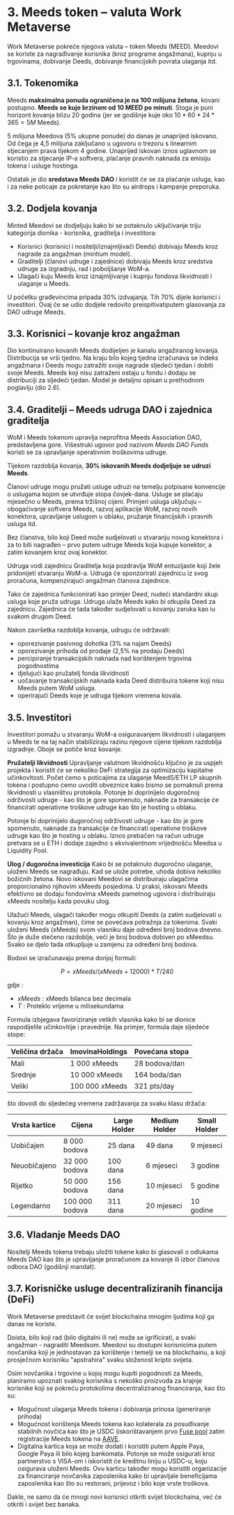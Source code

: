 # 3. Meeds token – valuta Work Metaverse

Work Metaverse pokreće njegova valuta – token Meeds (MEED). Meedovi se koriste za nagrađivanje korisnika (kroz programe angažmana), kupnju u trgovinama, dobivanje Deeds, dobivanje financijskih povrata ulaganja itd.

## 3.1. Tokenomika

Meeds **maksimalna ponuda ograničena je na 100 milijuna žetona**, kovani postupno. **Meeds se kuje brzinom od 10 MEED po minuti**. Stoga je puni horizont kovanja blizu 20 godina (jer se godišnje kuje oko $10*60*24*365 = 5M$ Meeds).

5 milijuna Meedova (5% ukupne ponude) do danas je unaprijed iskovano. Od čega je 4,5 milijuna zaključano u ugovoru o trezoru s linearnim stjecanjem prava tijekom 4 godine. Unaprijed iskovan iznos uglavnom se koristio za stjecanje IP-a softvera, plaćanje pravnih naknada za emisiju tokena i usluge hostinga.

Ostatak je dio __sredstava Meeds DAO__ i koristit će se za plaćanje usluga, kao i za neke poticaje za pokretanje kao što su airdrops i kampanje preporuka.


## 3.2. Dodjela kovanja

Minted Meedovi se dodjeljuju kako bi se potaknulo uključivanje triju kategorija dionika - korisnika, graditelja i investitora:

- Korisnici (korisnici i nositelji/iznajmljivači Deeds) dobivaju Meeds kroz nagrade za angažman (mintium model).
- Graditelji (članovi udruge i zajednice) dobivaju Meeds kroz sredstva udruge za izgradnju, rad i poboljšanje WoM-a.
- Ulagači kuju Meeds kroz iznajmljivanje i kupnju fondova likvidnosti i ulaganje u Meeds.

U početku građevincima pripada 30% izdvajanja. Tih 70% dijele korisnici i investitori. Ovaj će se udio dodjele redovito preispitivati ​​putem glasovanja za DAO udruge Meeds.

## 3.3. Korisnici – kovanje kroz angažman

Dio kontinuirano kovanih Meeds dodijeljen je kanalu angažiranog kovanja. Distribucija se vrši tjedno. Na kraju bilo kojeg tjedna izračunava se indeks angažmana i Deeds mogu zatražiti svoje nagrade sljedeći tjedan i dobiti svoje Meeds. Meeds koji nisu zatraženi ostaju u fondu i dodaju se distribuciji za sljedeći tjedan. Model je detaljno opisan u prethodnom poglavlju (dio 2.6).

## 3.4. Graditelji – Meeds udruga DAO i zajednica graditelja

WoM i Meeds tokenom upravlja neprofitna Meeds Association DAO, predstavljena gore. Višestruki ugovor pod nazivom _Meeds DAO Funds_ koristi se za upravljanje operativnim troškovima udruge.

Tijekom razdoblja kovanja, **30% iskovanih Meeds dodjeljuje se udruzi Meeds**.

Članovi udruge mogu pružati usluge udruzi na temelju potpisane konvencije o uslugama kojom se utvrđuje stopa čovjek-dana. Usluge se plaćaju mjesečno u Meeds, prema tržišnoj cijeni. Primjeri usluga uključuju – obogaćivanje softvera Meeds, razvoj aplikacije WoM, razvoj novih konektora, upravljanje uslugom u oblaku, pružanje financijskih i pravnih usluga itd.

Bez članstva, bilo koji Deed može sudjelovati u stvaranju novog konektora i za to biti nagrađen – prvo putem udruge Meeds koja kupuje konektor, a zatim kovanjem kroz ovaj konektor.

Udruga vodi zajednicu Graditelja koja pozdravlja WoM entuzijaste koji žele pridonijeti stvaranju WoM-a. Udruga će sponzorirati zajednicu iz svog proračuna, kompenzirajući angažman članova zajednice.

Tako će zajednica funkcionirati kao primjer Deed, nudeći standardni skup usluga koje pruža udruga. Udruga ulaže Meeds kako bi otkupila Deed za zajednicu. Zajednica će tada također sudjelovati u kovanju zaruka kao iu svakom drugom Deed.

Nakon završetka razdoblja kovanja, udrugu će održavati:

- oporezivanje pasivnog dohotka (3% na najam Deeds)
- oporezivanje prihoda od prodaje (2,5% na prodaju Deeds)
- percipiranje transakcijskih naknada nad korištenjem trgovina pogodnostima
- djelujući kao pružatelj fonda likvidnosti
- uočavanje transakcijskih naknada kada Deed distribuira tokene koji nisu Meeds putem WoM usluga.
- operirajući Deeds koje je udruga tijekom vremena kovala.


## 3.5. Investitori

Investitori pomažu u stvaranju WoM-a osiguravanjem likvidnosti i ulaganjem u Meeds te na taj način stabiliziraju razinu njegove cijene tijekom razdoblja izgradnje. Oboje se potiče kroz kovanje.

**Pružatelji likvidnosti** Upravljanje valutnom likvidnošću ključno je za uspjeh projekta i koristit će se nekoliko DeFi strategija za optimizaciju kapitalne učinkovitosti. Počet ćemo s poticajima za ulaganje MeedS/ETH LP skupnih tokena i postupno ćemo uvoditi obveznice kako bismo se pomaknuli prema likvidnosti u vlasništvu protokola. Potonje bi doprinijelo dugoročnoj održivosti udruge - kao što je gore spomenuto, naknade za transakcije će financirati operativne troškove udruge kao što je hosting u oblaku.

Potonje bi doprinijelo dugoročnoj održivosti udruge - kao što je gore spomenuto, naknade za transakcije će financirati operativne troškove udruge kao što je hosting u oblaku. Iznos prebačen na račun udruge pretvara se u ETH i dodaje zajedno s ekvivalentnom vrijednošću Meedsa u Liquidity Pool.

**Ulog / dugoročna investicija** Kako bi se potaknulo dugoročno ulaganje, uloženi Meeds se nagrađuju. Kad se ulože potrebe, uhoda dobiva nekoliko božićnih žetona. Novo iskovani Meedovi se distribuiraju ulagačima proporcionalno njihovim xMeeds posjedima. U praksi, iskovani Meeds efektivno se dodaju fondovima xMeeds pametnog ugovora i distribuiraju xMeeds nositelju kada povuku ulog.

Ulažući Meeds, ulagači također mogu otkupiti Deeds (a zatim sudjelovati u kovanju kroz angažman), čime se povećava potražnja za tokenima. Svaki uloženi Meeds (xMeeds) svom vlasniku daje određeni broj bodova dnevno. Što je duže stečeno razdoblje, veći je broj bodova dobiven po xMeedsu. Svako se djelo tada otkupljuje u zamjenu za određeni broj bodova.

Bodovi se izračunavaju prema donjoj formuli:

 $$ P = xMeeds / (xMeeds + 12000) * T / 240 $$

 gdje :

- $xMeeds$ : xMeeds bilanca bez decimala
- $T$ : Proteklo vrijeme u milisekundama

Formula izbjegava favoriziranje velikih vlasnika kako bi se dionice raspodijelile učinkovitije i pravednije. Na primjer, formula daje sljedeće stope:

| **Veličina držača** | **ImovinaHoldings** | **Povećana stopa** |
| ------------------- | ------------------- | ------------------ |
| Mali                | 1 000 xMeeds        | 28 bodova/dan      |
| Srednje             | 10 000 xMeeds       | 164 boda/dan       |
| Veliki              | 100 000 xMeeds      | 321 pts/day        |


što dovodi do sljedećeg vremena zadržavanja za svaku klasu držača:

| **Vrsta kartice** | **Cijena**     | **Large Holder** | **Medium Holder** | **Small Holder** |
| ----------------- | -------------- | ---------------- | ----------------- | ---------------- |
| Uobičajen         | 8 000 bodova   | 25 dana          | 49 dana           | 9 mjeseci        |
| Neuobičajeno      | 32 000 bodova  | 100 dana         | 6 mjeseci         | 3 godine         |
| Rijetko           | 50 000 bodova  | 156 dana         | 10 mjeseci        | 5 godine         |
| Legendarno        | 100 000 bodova | 311 dana         | 20 mjeseci        | 10 godine        |

## 3.6. Vladanje Meeds DAO

Nositelji Meeds tokena trebaju uložiti tokene kako bi glasovali o odlukama Meeds DAO kao što je upravljanje proračunom za kovanje ili izbor članova odbora DAO (godišnji mandat).

## 3.7. Korisničke usluge decentraliziranih financija (DeFi)

Work Metaverse predstavit će svijet blockchaina mnogim ljudima koji ga danas ne koriste.

Doista, bilo koji rad (bilo digitalni ili ne) može se igrificirati, a svaki angažman - nagraditi Meedsom. Meedovi su dostupni korisnicima putem novčanika koji je jednostavan za korištenje i temelji se na blockchainu, a koji prosječnom korisniku "apstrahira" svaku složenost kripto svijeta.

Osim novčanika i trgovine u kojoj mogu kupiti pogodnosti za Meeds, planiramo upoznati svakog korisnika s nekoliko proizvoda za krajnje korisnike koji se pokreću protokolima decentraliziranog financiranja, kao što su:

- Mogućnost ulaganja Meeds tokena i dobivanja prinosa (generiranje prihoda)
- Mogućnost korištenja Meeds tokena kao kolaterala za posuđivanje stabilnih novčića kao što je USDC (iskorištavanjem prvo [Fuse pool](https://app.rari.capital/fuse) zatim registracije Meeds tokena na [AAVE](https://aave.com/).
- Digitalna kartica koja se može dodati i koristiti putem Apple Paya, Google Paya ili bilo kojeg bankomata. Potonje se može osigurati kroz partnerstvo s VISA-om i iskoristit će kreditnu liniju u USDC-u, koju osigurava uloženi Meeds. Ovu karticu također mogu koristiti organizacije za financiranje novčanika zaposlenika kako bi upravljale beneficijama zaposlenika kao što su restorani, prijevoz i bilo koje vrste troškova.

Dakle, ne samo da će mnogi novi korisnici otkriti svijet blockchaina, već će otkriti i svijet bez banaka.

 
